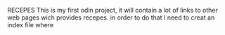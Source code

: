 RECEPES
This is my first odin project, it will contain a lot of links to other web pages wich provides recepes.
in order to do that I need to creat an index file where
